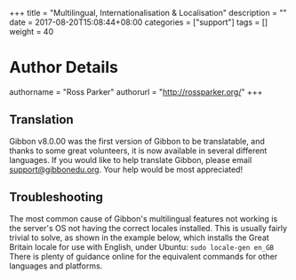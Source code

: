 +++
title = "Multilingual, Internationalisation & Localisation"
description = ""
date = 2017-08-20T15:08:44+08:00
categories = ["support"]
tags = []
weight = 40
# Author Details
authorname = "Ross Parker"
authorurl = "http://rossparker.org/"
+++

## Translation

Gibbon v8.0.00 was the first version of Gibbon to be translatable, and thanks to some great volunteers, it is now available in several different languages. If you would like to help translate Gibbon, please email [support@gibbonedu.org](mailto:support@gibbonedu.org). Your help would be most appreciated!

## Troubleshooting

The most common cause of Gibbon's multilingual features not working is the server's OS not having the correct locales installed. This is usually fairly trivial to solve, as shown in the example below, which installs the Great Britain locale for use with English, under Ubuntu: `sudo locale-gen en_GB` There is plenty of guidance online for the equivalent commands for other languages and platforms.

